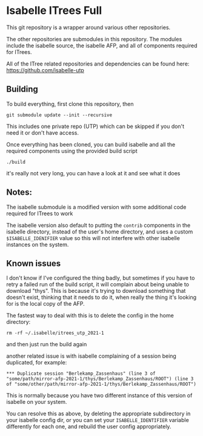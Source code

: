 # Isabelle ITrees Full

This git repository is a wrapper around various other repositories.

The other repositories are submodules in this repository. The modules include the isabelle source, the isabelle AFP, and all of components required for ITrees.

All of the ITree related repositories and dependencies can be found here: https://github.com/isabelle-utp

## Building

To build everything, first clone this repository, then

`git submodule update --init --recursive`

This includes one private repo (UTP) which can be skipped if you don't need it or don't have access.

Once everything has been cloned, you can build isabelle and all the required components using the provided build script

`./build`

it's really not very long, you can have a look at it and see what it does

## Notes:

The isabelle submodule is a modified version with some additional code required for ITrees to work

The isabelle version also default to putting the `contrib` components in the isabelle directory, instead of the user's home directory, and uses a custom `$ISABELLE_IDENIFIER` value so this will not interfere with other isabelle instances on the system.

## Known issues

I don't know if I've configured the thing badly, but sometimes if you have to retry a failed run of the build script, it will complain about being unable to download "thys". This is because it's trying to download something that doesn't exist, thinking that it needs to do it, when really the thing it's looking for is the local copy of the AFP.

The fastest way to deal with this is to delete the config in the home directory:

`rm -rf ~/.isabelle/itrees_utp_2021-1`

and then just run the build again

another related issue is with isabelle complaining of a session being duplicated, for example:

    *** Duplicate session "Berlekamp_Zassenhaus" (line 3 of "some/path/mirror-afp-2021-1/thys/Berlekamp_Zassenhaus/ROOT") (line 3 of "some/other/path/mirror-afp-2021-1/thys/Berlekamp_Zassenhaus/ROOT")

This is normally because you have two different instance of this version of isabelle on your system.

You can resolve this as above, by deleting the appropriate subdirectory in your isabelle config dir, or you can set your `ISABELLE_IDENTIFIER` variable differently for each one, and rebuild the user config appropriately.

